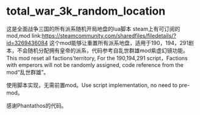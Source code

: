 # total_war_3k_random_location
这是全面战争三国的所有派系随机开局地盘的lua脚本
steam上有可订阅的mod,mod link:https://steamcommunity.com/sharedfiles/filedetails/?id=3269436084
这个mod能够让重置所有派系地盘，适用于190，194，291剧本，不会随机分配拥有皇帝的派系，代码参考自乱世群雄mod紫虚幻镜功能。
This mod reset all factions'territory, For the 190,194,291 script，Factions with emperors will not be randomly assigned, code reference from the mod“乱世群雄”。

使用脚本实现，无需前置mod。Use script implementation, no need to pre-mod。

感谢Phantathos的代码。
